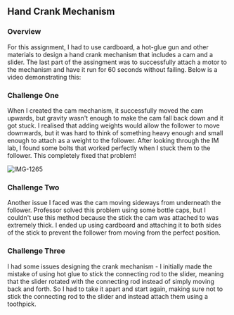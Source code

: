 ## Hand Crank Mechanism

### Overview

For this assignment, I had to use cardboard, a hot-glue gun and other materials to design a hand crank mechanism that includes a cam and a slider. The last part of the assingment was to successfully attach a motor to the mechanism and have it run for 60 seconds without failing. Below is a video demonstrating this:

### Challenge One

When I created the cam mechanism, it successfully moved the cam upwards, but gravity wasn't enough to make the cam fall back down and it got stuck. I realised that adding weights would allow the follower to move downwards, but it was hard to think of something heavy enough and small enough to attach as a weight to the follower. After looking through the IM lab, I found some bolts that worked perfectly when I stuck them to the follower. This completely fixed that problem!

![IMG-1265](https://user-images.githubusercontent.com/74653634/216923724-b1ac1e89-256f-43f3-8424-340309035771.jpg)

### Challenge Two

Another issue I faced was the cam moving sideways from underneath the follower. Professor solved this problem using some bottle caps, but I couldn't use this method because the stick the cam was attached to was extremely thick. I ended up using cardboard and attaching it to both sides of the stick to prevent the follower from moving from the perfect position.

### Challenge Three

I had some issues designing the crank mechanism - I initially made the mistake of using hot glue to stick the connecting rod to the slider, meaning that the slider rotated with the connecting rod instead of simply moving back and forth. So I had to take it apart and start again, making sure not to stick the connecting rod to the slider and instead attach them using a toothpick.
